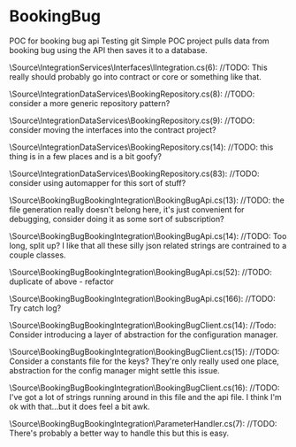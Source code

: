 # BookingBug
POC for booking bug api
Testing git
Simple POC project pulls data from booking bug using the API then saves it to a database.

\Source\IntegrationServices\Interfaces\IIntegration.cs(6):    //TODO: This really should probably go into contract or core or something like that.

\Source\IntegrationDataServices\BookingRepository.cs(8):    //TODO: consider a more generic repository pattern?

\Source\IntegrationDataServices\BookingRepository.cs(9):    //TODO: consider moving the interfaces into the contract project?

\Source\IntegrationDataServices\BookingRepository.cs(14):        //TODO: this thing is in a few places and is a bit goofy?

\Source\IntegrationDataServices\BookingRepository.cs(83):        //TODO: consider using automapper for this sort of stuff?

\Source\BookingBugBookingIntegration\BookingBugApi.cs(13):    //TODO: the file generation really doesn't belong here, it's just convenient for debugging, consider doing it as some sort of subscription?

\Source\BookingBugBookingIntegration\BookingBugApi.cs(14):    //TODO: Too long, split up? I like that all these silly json related strings are contrained to a couple classes.

\Source\BookingBugBookingIntegration\BookingBugApi.cs(52):                //TODO: duplicate of above - refactor

\Source\BookingBugBookingIntegration\BookingBugApi.cs(166):                //TODO: Try catch log?

\Source\BookingBugBookingIntegration\BookingBugClient.cs(14):        //Todo: Consider introducing a layer of abstraction for the configuration manager.

\Source\BookingBugBookingIntegration\BookingBugClient.cs(15):        //TODO: Consider a constants file for the keys? They're only really used one place, abstraction for the config manager might settle this issue.

\Source\BookingBugBookingIntegration\BookingBugClient.cs(16):        //TODO: I've got a lot of strings running around in this file and the api file. I think I'm ok with that...but it does feel a bit awk.

\Source\BookingBugBookingIntegration\ParameterHandler.cs(7):    //TODO: There's probably a better way to handle this but this is easy.
  
